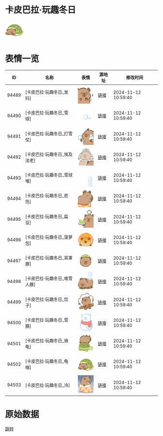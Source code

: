 # 卡皮巴拉·玩趣冬日

<img src="./cover.png" height="60" alt="cover" />

# 表情一览

|ID|名称|表情|源地址|修改时间|
|----|----|----|----|----|
|94489|[卡皮巴拉·玩趣冬日_发抖]|<img src="./pic/094489_%5B卡皮巴拉·玩趣冬日_发抖%5D.png" height="60" alt="发抖"/>|[链接](https://i0.hdslb.com/bfs/garb/139f23aacd47b0972c0603cea2385eaa1f0ff979.png)|2024-11-12 10:59:40|
|94490|[卡皮巴拉·玩趣冬日_雪球]|<img src="./pic/094490_%5B卡皮巴拉·玩趣冬日_雪球%5D.png" height="60" alt="雪球"/>|[链接](https://i0.hdslb.com/bfs/garb/1d967663c6df24700a3e11a7135930bf7b2e97ff.png)|2024-11-12 10:59:40|
|94491|[卡皮巴拉·玩趣冬日_打雪仗]|<img src="./pic/094491_%5B卡皮巴拉·玩趣冬日_打雪仗%5D.png" height="60" alt="打雪仗"/>|[链接](https://i0.hdslb.com/bfs/garb/c17c44472082c240e330720fe8a001f916623ef7.png)|2024-11-12 10:59:40|
|94492|[卡皮巴拉·玩趣冬日_埃及法老]|<img src="./pic/094492_%5B卡皮巴拉·玩趣冬日_埃及法老%5D.png" height="60" alt="埃及法老"/>|[链接](https://i0.hdslb.com/bfs/garb/699d52558d5d2642625ca81ff8d5648bbeeb06e1.png)|2024-11-12 10:59:40|
|94493|[卡皮巴拉·玩趣冬日_雪球堆]|<img src="./pic/094493_%5B卡皮巴拉·玩趣冬日_雪球堆%5D.png" height="60" alt="雪球堆"/>|[链接](https://i0.hdslb.com/bfs/garb/7d7961e025a140fa484e34e06cb8f9d4d0448f01.png)|2024-11-12 10:59:40|
|94494|[卡皮巴拉·玩趣冬日_悲伤]|<img src="./pic/094494_%5B卡皮巴拉·玩趣冬日_悲伤%5D.png" height="60" alt="悲伤"/>|[链接](https://i0.hdslb.com/bfs/garb/0a25b1e53c2610a5749f950f7fe6674d72876972.png)|2024-11-12 10:59:40|
|94495|[卡皮巴拉·玩趣冬日_扁豆]|<img src="./pic/094495_%5B卡皮巴拉·玩趣冬日_扁豆%5D.png" height="60" alt="扁豆"/>|[链接](https://i0.hdslb.com/bfs/garb/983793e9fb2971829af984ec86b75240e5dc74d1.png)|2024-11-12 10:59:40|
|94496|[卡皮巴拉·玩趣冬日_菠萝包]|<img src="./pic/094496_%5B卡皮巴拉·玩趣冬日_菠萝包%5D.png" height="60" alt="菠萝包"/>|[链接](https://i0.hdslb.com/bfs/garb/349b6033d91ce196414c1114fa89e80862830150.png)|2024-11-12 10:59:40|
|94497|[卡皮巴拉·玩趣冬日_耳罩豚]|<img src="./pic/094497_%5B卡皮巴拉·玩趣冬日_耳罩豚%5D.png" height="60" alt="耳罩豚"/>|[链接](https://i0.hdslb.com/bfs/garb/72f394cb4466de5393402b1d109e85c57a89261e.png)|2024-11-12 10:59:40|
|94498|[卡皮巴拉·玩趣冬日_堆雪人豚]|<img src="./pic/094498_%5B卡皮巴拉·玩趣冬日_堆雪人豚%5D.png" height="60" alt="堆雪人豚"/>|[链接](https://i0.hdslb.com/bfs/garb/161861a47c025f0dae75ef01ae2370d3658062ac.png)|2024-11-12 10:59:40|
|94499|[卡皮巴拉·玩趣冬日_饺子]|<img src="./pic/094499_%5B卡皮巴拉·玩趣冬日_饺子%5D.png" height="60" alt="饺子"/>|[链接](https://i0.hdslb.com/bfs/garb/f7baafd571433616b8c238d3ef92b8170dc6ea04.png)|2024-11-12 10:59:40|
|94500|[卡皮巴拉·玩趣冬日_雪豚]|<img src="./pic/094500_%5B卡皮巴拉·玩趣冬日_雪豚%5D.png" height="60" alt="雪豚"/>|[链接](https://i0.hdslb.com/bfs/garb/e36cf4c4d029629671d30c6fe19ed799945e60f4.png)|2024-11-12 10:59:40|
|94501|[卡皮巴拉·玩趣冬日_骑龟]|<img src="./pic/094501_%5B卡皮巴拉·玩趣冬日_骑龟%5D.png" height="60" alt="骑龟"/>|[链接](https://i0.hdslb.com/bfs/garb/32d5b81df8450f2c78ddc9f315d3d7d4e90b0398.png)|2024-11-12 10:59:40|
|94502|[卡皮巴拉·玩趣冬日_龟缩]|<img src="./pic/094502_%5B卡皮巴拉·玩趣冬日_龟缩%5D.png" height="60" alt="龟缩"/>|[链接](https://i0.hdslb.com/bfs/garb/493ea7f8d64193561ca534c072b45d494c5e12aa.png)|2024-11-12 10:59:40|
|94503|[卡皮巴拉·玩趣冬日_冷]|<img src="./pic/094503_%5B卡皮巴拉·玩趣冬日_冷%5D.png" height="60" alt="冷"/>|[链接](https://i0.hdslb.com/bfs/garb/080d278890af4495be5056619215d654979d509c.png)|2024-11-12 10:59:40|

# 原始数据

[跳转](./raw.json)

